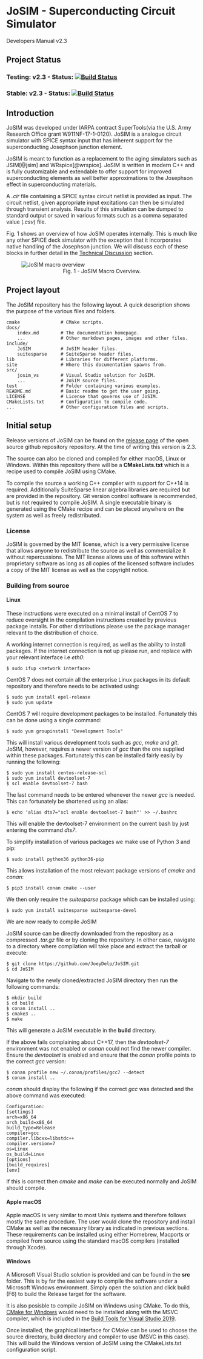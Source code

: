 # JoSIM - Superconducting Circuit Simulator

Developers Manual v2.3

## Project Status

### Testing: v2.3 - Status: [![Build Status](https://joeydelp.visualstudio.com/JoSIM/_apis/build/status/JoSIM-CI-Devel?branchName=testing)](https://joeydelp.visualstudio.com/JoSIM/_build/latest?definitionId=1&branchName=testing)

### Stable: v2.3 - Status: [![Build Status](https://joeydelp.visualstudio.com/JoSIM/_apis/build/status/JoeyDelp.JoSIM?branchName=master)](https://joeydelp.visualstudio.com/JoSIM/_build/latest?definitionId=3&branchName=master)

## Introduction

JoSIM was developed under IARPA contract SuperTools(via the U.S. Army Research Office grant W911NF-17-1-0120). JoSIM is a analogue circuit simulator with SPICE syntax input that has inherent support for the superconducting Josephson junction element.

JoSIM is meant to function as a replacement to the aging simulators such as JSIM[@jsim] and WRspice[@wrspice]. JoSIM is written in modern C++ and is fully customizable and extendable to offer support for improved superconducting elements as well better approximations to the Josephson effect in superconducting materials.

A *.cir* file containing a SPICE syntax circuit netlist is provided as input. The circuit netlist, given appropriate input excitations can then be simulated through transient analysis. Results of this simulation can be dumped to standard output or saved in various formats such as a comma separated value (*.csv*) file.

Fig. 1 shows an overview of how JoSIM operates internally. This is much like any other SPICE deck simulator with the exception that it incorporates native handling of the Josephson junction. We will discuss each of these blocks in further detail in the [Technical Discussion](tech_disc.md) section.

<figure>
	<img src="img/josim_macro.pdf" alt="JoSIM macro overview" class="center">
	<figcaption align="center"> Fig. 1 - JoSIM Macro Overview.</figcaption>
</figure>

## Project layout

The JoSIM repository has the following layout. A quick description shows the purpose of the various files and folders.

    cmake   			# CMake scripts.
    docs/
        index.md		# The documentation homepage.
        ...      		# Other markdown pages, images and other files.
    include/
        JoSIM			# JoSIM header files.
        suitesparse		# SuiteSparse header files.
    lib					# Libraries for different platforms.
    site				# Where this documentation spawns from.
    src/
        josim_vs		# Visual Studio solution for JoSIM.
        ...				# JoSIM source files.
    test				# Folder containing various examples.
    README.md			# Basic readme to get the user going.
    LICENSE				# License that governs use of JoSIM.
    CMakeLists.txt		# Configuration to compile code.
    ...					# Other configuration files and scripts.

## Initial setup
Release versions of JoSIM can be found on the [release page](https://www.github.com/JoeyDelp/JoSIM/releases) of the open source github repository repository. At the time of writing this version is 2.3.

The source can also be cloned and compiled for either macOS, Linux or Windows. Within this repository there will be a **CMakeLists.txt** which is a recipe used to compile JoSIM using CMake.

To compile the source a working C++ compiler with support for C++14 is required. Additionally SuiteSparse linear algebra libraries are required but are provided in the repository. Git version control software is recommended, but is not required to compile JoSIM. A single executable binary is generated using the CMake recipe and can be placed anywhere on the system as well as freely redistributed.

### License
JoSIM is governed by the MIT license, which is a very permissive license that allows anyone to redistribute the source as well as commercialize it without repercussions. The MIT license allows use of this software within proprietary software as long as all copies of the licensed software includes a copy of the MIT license as well as the copyright notice.

### Building from source
#### Linux

These instructions were executed on a minimal install of CentOS 7 to reduce oversight in the compilation instructions created by previous package installs. For other distributions please use the package manager relevant to the distribution of choice.

A working internet connection is required, as well as the ability to install packages. If the internet connection is not up please run, and replace <network interface> with your relevant interface i.e *eth0*:

```
$ sudo ifup <network interface>
```

CentOS 7 does not contain all the enterprise Linux packages in its default repository and therefore needs to be activated using:

```
$ sudo yum install epel-release
$ sudo yum update
```

CentOS 7 will require development packages to be installed. Fortunately this can be done using a single command:

```
$ sudo yum groupinstall "Development Tools"
```

This will install various development tools such as *gcc*, *make* and *git*. JoSIM, however, requires a newer version of *gcc* than the one supplied within these packages. Fortunately this can be installed fairly easily by running the following:

```
$ sudo yum install centos-release-scl
$ sudo yum install devtoolset-7
$ scl enable devtoolset-7 bash
```

The last command needs to be entered whenever the newer *gcc* is needed. This can fortunately be shortened using an alias:

```
$ echo 'alias dts7="scl enable devtoolset-7 bash"' >> ~/.bashrc
```

This will enable the devtoolset-7 environment on the current bash by just entering the command *dts7*.

To simplify installation of various packages we make use of Python 3 and pip:

```
$ sudo install python36 python36-pip
```

This allows installation of the most relevant package versions of *cmake* and *conan*:

```
$ pip3 install conan cmake --user
```

We then only require the *suitesparse* package which can be installed using:

```
$ sudo yum install suitesparse suitesparse-devel
```

We are now ready to compile JoSIM

JoSIM source can be directly downloaded from the repository as a compressed *.tar.gz* file or by cloning the repository. In either case, navigate to a directory where compilation will take place and extract the tarball or execute:

	$ git clone https://github.com/JoeyDelp/JoSIM.git
	$ cd JoSIM

Navigate to the newly cloned/extracted JoSIM directory then run the following commands:

	$ mkdir build
	$ cd build
	$ conan install ..
	$ cmake3 ..
	$ make

This will generate a JoSIM executable in the **build** directory.

If the above fails complaining about C++17, then the *devtoolset-7* environment was not enabled or *conan* could not find the newer compiler. Ensure the *devtoolset* is enabled and ensure that the *conan* profile points to the correct *gcc* version:

```
$ conan profile new ~/.conan/profiles/gcc7 --detect
$ conan install ..
```

*conan* should display the following if the correct *gcc* was detected and the above command was executed:

```
Configuration:
[settings]
arch=x86_64
arch_build=x86_64
build_type=Release
compiler=gcc
compiler.libcxx=libstdc++
compiler.version=7
os=Linux
os_build=Linux
[options]
[build_requires]
[env]
```

If this is correct then *cmake* and *make* can be executed normally and JoSIM should compile.

#### Apple macOS

Apple macOS is very similar to most Unix systems and therefore follows mostly the same procedure. The user would clone the repository and install CMake as well as the necessary library as indicated in previous sections. These requirements can be installed using either Homebrew, Macports or compiled from source using the standard macOS compilers (installed through Xcode).

#### Windows

A Microsoft Visual Studio solution is provided and can be found in the **src** folder. This is by far the easiest way to compile the software under a Microsoft Windows environment. Simply open the solution and click build (F6) to build the Release target for the software.

It is also posisble to compile JoSIM on Windows using CMake. To do this, [CMake for Windows](https://cmake.org/download/) would need to be installed along with the MSVC compiler, which is included in the [Build Tools for Visual Studio 2019](https://visualstudio.microsoft.com/thank-you-downloading-visual-studio/?sku=BuildTools&rel=16).

Once installed, the graphical interface for CMake can be used to choose the source directory, build directory and compiler to use (MSVC in this case). This will build the Windows version of JoSIM using the CMakeLists.txt configuration script.

<style>
.center {
    display: block;
    margin: 0 auto;
}
</style>